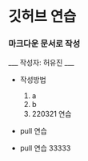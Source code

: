 # 깃허브 연습 #
### 마크다운 문서로 작성 ###
___ 작성자: 허유진 ___
* 작성방법
	1. a
	2. b
	3. 220321 연습

* pull 연습
* pull 연습 33333